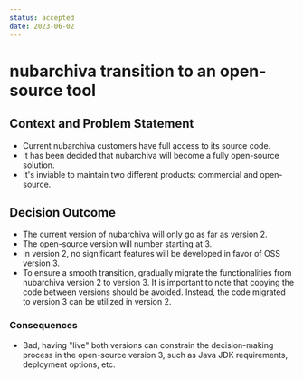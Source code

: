 ```yaml
---
status: accepted
date: 2023-06-02
---
```


# nubarchiva transition to an open-source tool

## Context and Problem Statement

* Current nubarchiva customers have full access to its source code.
* It has been decided that nubarchiva will become a fully open-source solution.
* It's inviable to maintain two different products: commercial and open-source.

## Decision Outcome

* The current version of nubarchiva will only go as far as version 2.
* The open-source version will number starting at 3.
* In version 2, no significant features will be developed in favor of OSS version 3.
* To ensure a smooth transition, gradually migrate the functionalities from nubarchiva version 2 to
  version 3. It is important to note that copying the code between versions should be avoided.
  Instead, the code migrated to version 3 can be utilized in version 2.

### Consequences

* Bad, having "live" both versions can constrain the decision-making process in the open-source
  version 3, such as Java JDK requirements, deployment options, etc.

